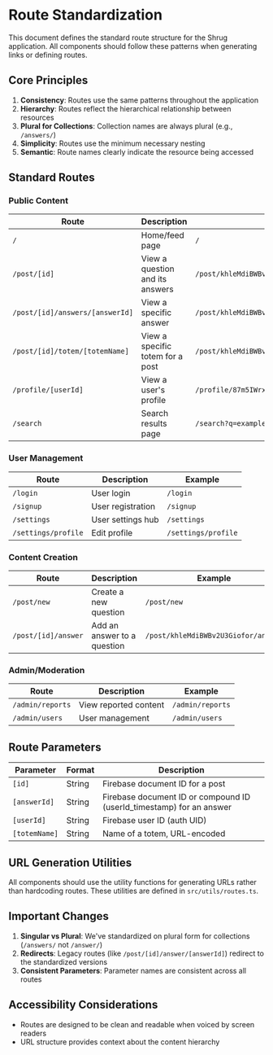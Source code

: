 # Route Standardization

This document defines the standard route structure for the Shrug application. All components should follow these patterns when generating links or defining routes.

## Core Principles

1. **Consistency**: Routes use the same patterns throughout the application
2. **Hierarchy**: Routes reflect the hierarchical relationship between resources
3. **Plural for Collections**: Collection names are always plural (e.g., `/answers/`)
4. **Simplicity**: Routes use the minimum necessary nesting
5. **Semantic**: Route names clearly indicate the resource being accessed

## Standard Routes

### Public Content

| Route | Description | Example |
|-------|-------------|---------|
| `/` | Home/feed page | `/` |
| `/post/[id]` | View a question and its answers | `/post/khleMdiBWBv2U3Giofor` |
| `/post/[id]/answers/[answerId]` | View a specific answer | `/post/khleMdiBWBv2U3Giofor/answers/87m5IW...` |
| `/post/[id]/totem/[totemName]` | View a specific totem for a post | `/post/khleMdiBWBv2U3Giofor/totem/Example` |
| `/profile/[userId]` | View a user's profile | `/profile/87m5IWrx3pUplWg2eKVyg76bM5g1` |
| `/search` | Search results page | `/search?q=example` |

### User Management

| Route | Description | Example |
|-------|-------------|---------|
| `/login` | User login | `/login` |
| `/signup` | User registration | `/signup` |
| `/settings` | User settings hub | `/settings` |
| `/settings/profile` | Edit profile | `/settings/profile` |

### Content Creation

| Route | Description | Example |
|-------|-------------|---------|
| `/post/new` | Create a new question | `/post/new` |
| `/post/[id]/answer` | Add an answer to a question | `/post/khleMdiBWBv2U3Giofor/answer` |

### Admin/Moderation

| Route | Description | Example |
|-------|-------------|---------|
| `/admin/reports` | View reported content | `/admin/reports` |
| `/admin/users` | User management | `/admin/users` |

## Route Parameters

| Parameter | Format | Description |
|-----------|--------|-------------|
| `[id]` | String | Firebase document ID for a post |
| `[answerId]` | String | Firebase document ID or compound ID (userId_timestamp) for an answer |
| `[userId]` | String | Firebase user ID (auth UID) |
| `[totemName]` | String | Name of a totem, URL-encoded |

## URL Generation Utilities

All components should use the utility functions for generating URLs rather than hardcoding routes. These utilities are defined in `src/utils/routes.ts`.

## Important Changes

1. **Singular vs Plural**: We've standardized on plural form for collections (`/answers/` not `/answer/`)
2. **Redirects**: Legacy routes (like `/post/[id]/answer/[answerId]`) redirect to the standardized versions
3. **Consistent Parameters**: Parameter names are consistent across all routes

## Accessibility Considerations

- Routes are designed to be clean and readable when voiced by screen readers
- URL structure provides context about the content hierarchy 